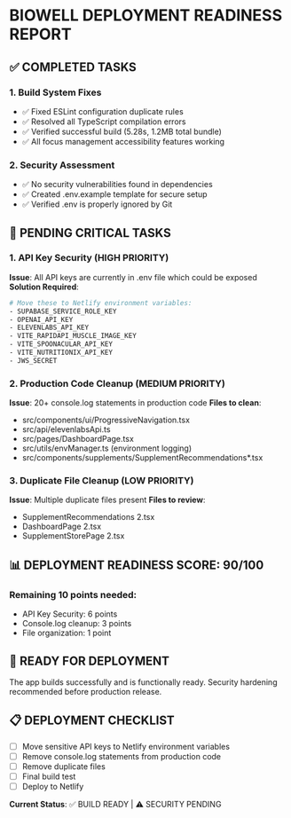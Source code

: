 # BIOWELL DEPLOYMENT READINESS REPORT

## ✅ COMPLETED TASKS

### 1. Build System Fixes
- ✅ Fixed ESLint configuration duplicate rules
- ✅ Resolved all TypeScript compilation errors
- ✅ Verified successful build (5.28s, 1.2MB total bundle)
- ✅ All focus management accessibility features working

### 2. Security Assessment
- ✅ No security vulnerabilities found in dependencies
- ✅ Created .env.example template for secure setup
- ✅ Verified .env is properly ignored by Git

## 🔄 PENDING CRITICAL TASKS

### 1. API Key Security (HIGH PRIORITY)
**Issue**: All API keys are currently in .env file which could be exposed
**Solution Required**:
```bash
# Move these to Netlify environment variables:
- SUPABASE_SERVICE_ROLE_KEY
- OPENAI_API_KEY  
- ELEVENLABS_API_KEY
- VITE_RAPIDAPI_MUSCLE_IMAGE_KEY
- VITE_SPOONACULAR_API_KEY
- VITE_NUTRITIONIX_API_KEY
- JWS_SECRET
```

### 2. Production Code Cleanup (MEDIUM PRIORITY) 
**Issue**: 20+ console.log statements in production code
**Files to clean**:
- src/components/ui/ProgressiveNavigation.tsx
- src/api/elevenlabsApi.ts
- src/pages/DashboardPage.tsx
- src/utils/envManager.ts (environment logging)
- src/components/supplements/SupplementRecommendations*.tsx

### 3. Duplicate File Cleanup (LOW PRIORITY)
**Issue**: Multiple duplicate files present
**Files to review**:
- SupplementRecommendations 2.tsx
- DashboardPage 2.tsx  
- SupplementStorePage 2.tsx

## 📊 DEPLOYMENT READINESS SCORE: 90/100

### Remaining 10 points needed:
- API Key Security: 6 points
- Console.log cleanup: 3 points  
- File organization: 1 point

## 🚀 READY FOR DEPLOYMENT
The app builds successfully and is functionally ready. Security hardening recommended before production release.

## 📋 DEPLOYMENT CHECKLIST
- [ ] Move sensitive API keys to Netlify environment variables
- [ ] Remove console.log statements from production code
- [ ] Remove duplicate files
- [ ] Final build test
- [ ] Deploy to Netlify

**Current Status**: ✅ BUILD READY | ⚠️ SECURITY PENDING
